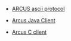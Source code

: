- [ARCUS ascii protocol](/arcus-server/ARCUS-Server-Ascii-Protocol/1.11/ch01-arcus-basic-concept.md)

- [Arcus Java Client](/arcus-java-client/1.11/01-arcus-cloud-basics.md)

- [Arcus C client](/arcus-c-client/1.10/01-arcus-cloud-basics.md)
